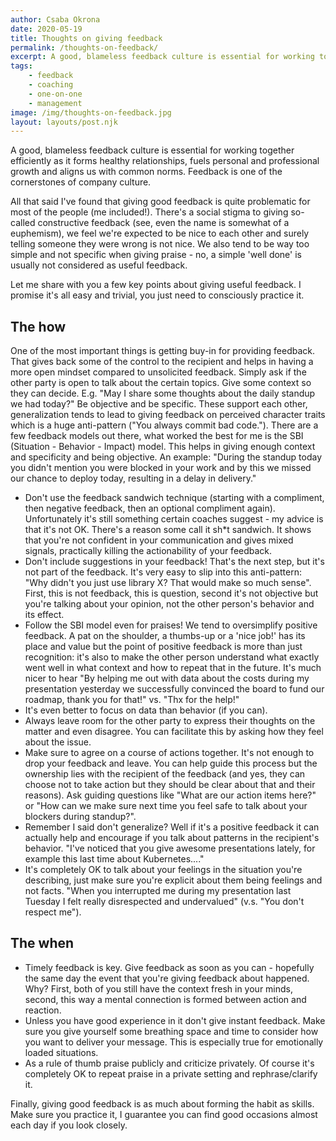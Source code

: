 ```yaml
---
author: Csaba Okrona
date: 2020-05-19
title: Thoughts on giving feedback
permalink: /thoughts-on-feedback/
excerpt: A good, blameless feedback culture is essential for working together efficiently as it forms healthy relationships, fuels personal and professional growth and aligns us with common norms. Feedback is one of the cornerstones of company culture.
tags:
    - feedback
    - coaching
    - one-on-one
    - management
image: /img/thoughts-on-feedback.jpg
layout: layouts/post.njk
---
```


A good, blameless feedback culture is essential for working together efficiently as it forms healthy relationships, fuels personal and professional growth and aligns us with common norms. Feedback is one of the cornerstones of company culture.

All that said I've found that giving good feedback is quite problematic for most of the people (me included!). There's a social stigma to giving so-called constructive feedback (see, even the name is somewhat of a euphemism), we feel we're expected to be nice to each other and surely telling someone they were wrong is not nice. We also tend to be way too simple and not specific when giving praise - no, a simple 'well done' is usually not considered as useful feedback.

Let me share with you a few key points about giving useful feedback. I promise it's all easy and trivial, you just need to consciously practice it.

## The how

One of the most important things is getting buy-in for providing feedback. That gives back some of the control to the recipient and helps in having a more open mindset compared to unsolicited feedback. Simply ask if the other party is open to talk about the certain topics. Give some context so they can decide. E.g. "May I share some thoughts about the daily standup we had today?"
Be objective and be specific. These support each other, generalization tends to lead to giving feedback on perceived character traits which is a huge anti-pattern ("You always commit bad code.").
There are a few feedback models out there, what worked the best for me is the SBI (Situation - Behavior - Impact) model. This helps in giving enough context and specificity and being objective. An example: "During the standup today you didn't mention you were blocked in your work and by this we missed our chance to deploy today, resulting in a delay in delivery."

-   Don't use the feedback sandwich technique (starting with a compliment, then negative feedback, then an optional compliment again). Unfortunately it's still something certain coaches suggest - my advice is that it's not OK. There's a reason some call it sh\*t sandwich. It shows that you're not confident in your communication and gives mixed signals, practically killing the actionability of your feedback.
-   Don't include suggestions in your feedback! That's the next step, but it's not part of the feedback. It's very easy to slip into this anti-pattern: "Why didn't you just use library X? That would make so much sense". First, this is not feedback, this is question, second it's not objective but you're talking about your opinion, not the other person's behavior and its effect.
-   Follow the SBI model even for praises! We tend to oversimplify positive feedback. A pat on the shoulder, a thumbs-up or a 'nice job!' has its place and value but the point of positive feedback is more than just recognition: it's also to make the other person understand what exactly went well in what context and how to repeat that in the future. It's much nicer to hear "By helping me out with data about the costs during my presentation yesterday we successfully convinced the board to fund our roadmap, thank you for that!" vs. "Thx for the help!"
-   It's even better to focus on data than behavior (if you can).
-   Always leave room for the other party to express their thoughts on the matter and even disagree. You can facilitate this by asking how they feel about the issue.
-   Make sure to agree on a course of actions together. It's not enough to drop your feedback and leave. You can help guide this process but the ownership lies with the recipient of the feedback (and yes, they can choose not to take action but they should be clear about that and their reasons). Ask guiding questions like "What are our action items here?" or "How can we make sure next time you feel safe to talk about your blockers during standup?".
-   Remember I said don't generalize? Well if it's a positive feedback it can actually help and encourage if you talk about patterns in the recipient's behavior. "I've noticed that you give awesome presentations lately, for example this last time about Kubernetes...."
-   It's completely OK to talk about your feelings in the situation you're describing, just make sure you're explicit about them being feelings and not facts. "When you interrupted me during my presentation last Tuesday I felt really disrespected and undervalued" (v.s. "You don't respect me").

## The when

-   Timely feedback is key. Give feedback as soon as you can - hopefully the same day the event that you're giving feedback about happened. Why? First, both of you still have the context fresh in your minds, second, this way a mental connection is formed between action and reaction.
-   Unless you have good experience in it don't give instant feedback. Make sure you give yourself some breathing space and time to consider how you want to deliver your message. This is especially true for emotionally loaded situations.
-   As a rule of thumb praise publicly and criticize privately. Of course it's completely OK to repeat praise in a private setting and rephrase/clarify it.

Finally, giving good feedback is as much about forming the habit as skills. Make sure you practice it, I guarantee you can find good occasions almost each day if you look closely.
